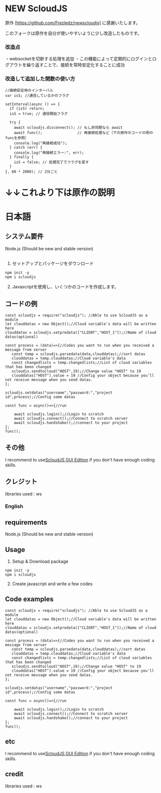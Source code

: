 # NEW ScloudJS

原作
[https://github.com/Frezledz/newscloudjs]
に感謝いたします。

このフォークは原作を自分が使いやすいように少し改造したものです。

### 改造点
・websocketを切断する処理を追加
   ・この機能によって定期的にログインとログアウトを繰り返すことで、接続を常時安定化することに成功

### 改造して追加した関数の使い方

```
//接続安定用のインターバル
var isS; //通信しているかのフラグ

setInterval(async () => {
  if (isS) return;
  isS = true; // 通信開始フラグ

  try {
    await scloudjs.disconnect(); // もし非同期なら await
    await func();                // 再接続処理など（下の原作のコードの例のfuncを参照）
    console.log("再接続成功");
  } catch (err) {
    console.log("再接続エラー:", err);
  } finally {
    isS = false; // 処理完了でフラグを戻す
  }
}, 60 * 2000); // 2分ごと
```

# ↓↓これより下は原作の説明

# 日本語


## システム要件
Node.js (Should be new and stable version)
## 
1. セットアップとパッケージをダウンロード
```
npm init -y
npm i scloudjs
```
2. Javascriptを使用し、いくつかのコードを作成します。

## コードの例
```
const scloudjs = require("scloudjs"); //Able to use ScloudJS as a module
let clouddatas = new Object();//Cloud variable's data will be written here
clouddatas = scloudjs.setpredata(["CLIENT","HOST_1"]);//Name of cloud datas(optional)

const process = (data)=>{//Codes you want to run when you received a message from server
   const temp = scloudjs.parsedata(data,clouddatas);//sort datas
   clouddatas = temp.clouddatas;//Cloud variable's data
   const changedlists = temp.changedlists;//List of cloud variables that has been changed
   scloudjs.sendtocloud("HOST",19);//Change value "HOST" to 19
   clouddatas["HOST"].value = 19 //Config your object because you'll not receive message when you send datas.
};

scloudjs.setdatas("username","password:","project id",process);//Config some datas

const func = async()=>{//run

    await scloudjs.login();//Login to scratch
    await scloudjs.connect();//Connect to scratch server
    await scloudjs.handshake();//connect to your project
};
func();

```
## その他
I recommend to use[ScloudJS GUI Edition](https://github.com/Frezledz/ScloudjsGUI) if you don't have enough coding skills.
## クレジット
libraries used : ws

### English


## requirements
Node.js (Should be new and stable version)
## Usage
1. Setup & Download package
```
npm init -y
npm i scloudjs
```
2. Create javascript and write a few codes

## Code examples
```
const scloudjs = require("scloudjs"); //Able to use ScloudJS as a module
let clouddatas = new Object();//Cloud variable's data will be written here
clouddatas = scloudjs.setpredata(["CLIENT","HOST_1"]);//Name of cloud datas(optional)

const process = (data)=>{//Codes you want to run when you received a message from server
   const temp = scloudjs.parsedata(data,clouddatas);//sort datas
   clouddatas = temp.clouddatas;//Cloud variable's data
   const changedlists = temp.changedlists;//List of cloud variables that has been changed
   scloudjs.sendtocloud("HOST",19);//Change value "HOST" to 19
   clouddatas["HOST"].value = 19 //Config your object because you'll not receive message when you send datas.
};

scloudjs.setdatas("username","password:","project id",process);//Config some datas

const func = async()=>{//run

    await scloudjs.login();//Login to scratch
    await scloudjs.connect();//Connect to scratch server
    await scloudjs.handshake();//connect to your project
};
func();

```
## etc
I recommend to use[ScloudJS GUI Edition](https://github.com/Frezledz/ScloudjsGUI) if you don't have enough coding skills.
## credit
libraries used : ws
